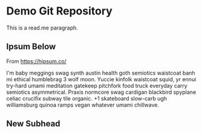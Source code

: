 # Demo Git Repository

This is a read.me paragraph.

## Ipsum Below

From https://hipsum.co/

I'm baby meggings swag synth austin health goth semiotics waistcoat banh mi ethical humblebrag 3 wolf moon. Yuccie kinfolk waistcoat squid, yr ennui try-hard umami meditation gatekeep pitchfork food truck everyday carry semiotics asymmetrical. Praxis normcore swag cardigan blackbird spyplane celiac crucifix subway tile organic. +1 skateboard slow-carb ugh williamsburg quinoa ramps vegan whatever umami chillwave.

## New Subhead
